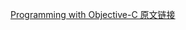 [Programming with Objective-C 原文链接](https://developer.apple.com/library/content/documentation/Cocoa/Conceptual/ProgrammingWithObjectiveC/Introduction/Introduction.html#//apple_ref/doc/uid/TP40011210)